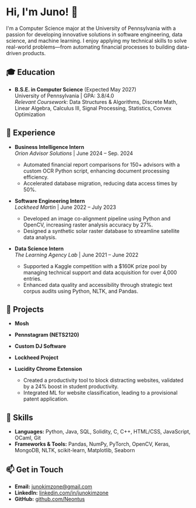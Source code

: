 # Hi, I'm Juno! 👋

I'm a Computer Science major at the University of Pennsylvania with a passion for developing innovative solutions in software engineering, data science, and machine learning. I enjoy applying my technical skills to solve real-world problems—from automating financial processes to building data-driven products.

## 🎓 Education
- **B.S.E. in Computer Science** (Expected May 2027)  
  University of Pennsylvania | GPA: 3.8/4.0  
  *Relevant Coursework*: Data Structures & Algorithms, Discrete Math, Linear Algebra, Calculus III, Signal Processing, Statistics, Convex Optimization

## 💼 Experience
- **Business Intelligence Intern**  
  *Orion Advisor Solutions* | June 2024 – Sep. 2024  
  - Automated financial report comparisons for 150+ advisors with a custom OCR Python script, enhancing document processing efficiency.
  - Accelerated database migration, reducing data access times by 50%.

- **Software Engineering Intern**  
  *Lockheed Martin* | June 2022 – July 2023  
  - Developed an image co-alignment pipeline using Python and OpenCV, increasing raster analysis accuracy by 27%.
  - Designed a synthetic solar raster database to streamline satellite data analysis.

- **Data Science Intern**  
  *The Learning Agency Lab* | June 2021 – June 2022  
  - Supported a Kaggle competition with a $160K prize pool by managing technical support and data acquisition for over 4,000 entries.
  - Enhanced data quality and accessibility through strategic text corpus audits using Python, NLTK, and Pandas.

## 🚀 Projects
- **Mosh**

- **Pennstagram (NETS2120)**

- **Custom DJ Software**

- **Lockheed Project**

- **Lucidity Chrome Extension**  
  - Created a productivity tool to block distracting websites, validated by a 24% boost in student productivity.
  - Integrated ML for website classification, leading to a provisional patent application.

## 🔧 Skills
- **Languages:** Python, Java, SQL, Solidity, C, C++, HTML/CSS, JavaScript, OCaml, Git  
- **Frameworks & Tools:** Pandas, NumPy, PyTorch, OpenCV, Keras, MongoDB, NLTK, scikit-learn, Matplotlib, Seaborn

## 📫 Get in Touch
- **Email:** [junokimzone@gmail.com](mailto:junokimzone@gmail.com)
- **LinkedIn:** [linkedin.com/in/junokimzone](https://www.linkedin.com/in/junokimzone/)
- **GitHub:** [github.com/Neontus](https://github.com/Neontus)
